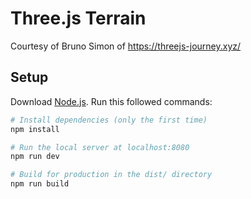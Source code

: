 # Three.js Terrain

Courtesy of Bruno Simon of https://threejs-journey.xyz/

## Setup

Download [Node.js](https://nodejs.org/en/download/). Run this followed commands:

```bash
# Install dependencies (only the first time)
npm install

# Run the local server at localhost:8080
npm run dev

# Build for production in the dist/ directory
npm run build
```
